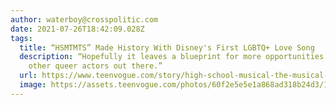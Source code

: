 ```yaml
---
author: waterboy@crosspolitic.com
date: 2021-07-26T18:42:09.028Z
tags:
  title: “HSMTMTS” Made History With Disney's First LGBTQ+ Love Song
  description: “Hopefully it leaves a blueprint for more opportunities to come for
    other queer actors out there.”
  url: https://www.teenvogue.com/story/high-school-musical-the-musical-the-series-disney-first-lgbtq-love-song
  image: https://assets.teenvogue.com/photos/60f2e5e5e1a868ad318b24d3/16:9/w_1280,c_limit/hsm-fb.jpg
---
```


